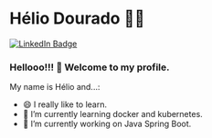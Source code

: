 <!--

**heliohdd/heliohdd** is a ✨ _special_ ✨ repository because its `README.md` (this file) appears on your GitHub profile.

Here are some ideas to get you started:

- 🔭 I’m currently working on ...
- 🌱 I’m currently learning ...
- 👯 I’m looking to collaborate on ...
- 🤔 I’m looking for help with ...
- 💬 Ask me about ...
- 📫 How to reach me: ...
- 😄 Pronouns: ...
- ⚡ Fun fact: ...

          - 👯 I’m looking to collaborate on ...
          - 🤔 I’m looking for help with ...
          - 💬 Ask me about ...
          - 📫 How to reach me: ...

          - ⚡ Fun fact: ...

-->

# Hélio Dourado :man_technologist:

[![LinkedIn Badge](https://img.shields.io/badge/-LinkedIn-blue?style=flat-square&logo=Linkedin&logoColor=white&link=https://www.linkedin.com/in/heliohdd/)](https://www.linkedin.com/in/heliohdd/)
### Hellooo!!!  👋 Welcome to my profile.
My name is Hélio and...:

- 😄 I really like to learn.
- 🌱 I’m currently learning docker and kubernetes.
- 🔭 I’m currently working on Java Spring Boot.
